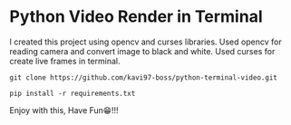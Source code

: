 # Python Video Render in Terminal

I created this project using opencv and curses libraries. Used opencv for reading camera and convert image to black and white. Used curses for create live frames in terminal.

```
git clone https://github.com/kavi97-boss/python-terminal-video.git
```

```
pip install -r requirements.txt
```

Enjoy with this, Have Fun😁!!!
